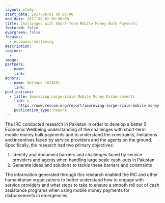 ```yaml
---
layout: study
start_date: 2017-06-01 00:00:00
end_date: 2017-09-01 00:00:00
title: Challenges with Short-Term Mobile Money Bulk Payments
featured: false
evergreen: false
focuses:
  - economic-wellbeing
description:
regions:
  -
image:
partners:
  - name:
    link:
donors:
  - name: Nethope (USAID)
    link:
publications:
  - title: Improving Large-Scale Mobile Money Disbursements
    link: >-
      https://www.rescue.org/report/improving-large-scale-mobile-money-disbursements
    publication_type: Report
---
```


The IRC conducted research in Pakistan in order to develop a better 5 Economic Wellbeing understanding of the challenges with short-term mobile money bulk payments and to understand the constraints, limitations and incentives faced by service providers and the agents on the ground. Specifically, the research had two primary objectives:

1. Identify and document barriers and challenges faced by service providers and agents when handling large scale cash-outs in Pakistan
2. Generate ideas and solutions to tackle these barriers and constraints

The information generated through this research enabled the IRC and other humanitarian organizations to better understand how to engage with service providers and what steps to take to ensure a smooth roll out of cash assistance programs when using mobile money payments for disbursements in emergencies.